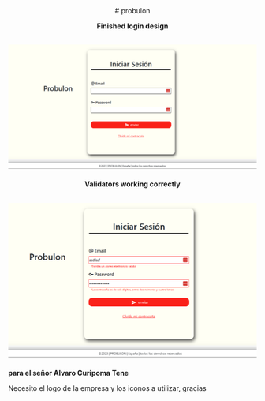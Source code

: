 <div align="center">
# probulon

**Finished login design**

## <img src="./image/Login.PNG">

**Validators working correctly**

## <img src="./image/validators.PNG">
</div>

<div align="left">

**para el señor Alvaro Curipoma Tene**
<br>
<p>Necesito el logo de la empresa y los iconos a utilizar, gracias</p>


</div>